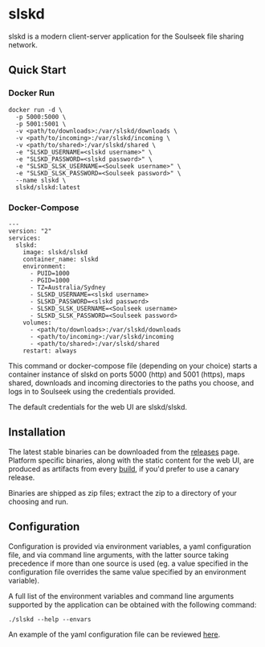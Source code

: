 # slskd

slskd is a modern client-server application for the Soulseek file sharing network.

## Quick Start

### Docker Run
```
docker run -d \
  -p 5000:5000 \
  -p 5001:5001 \
  -v <path/to/downloads>:/var/slskd/downloads \
  -v <path/to/incoming>:/var/slskd/incoming \
  -v <path/to/shared>:/var/slskd/shared \
  -e "SLSKD_USERNAME=<slskd username>" \
  -e "SLSKD_PASSWORD=<slskd password>" \
  -e "SLSKD_SLSK_USERNAME=<Soulseek username>" \
  -e "SLSKD_SLSK_PASSWORD=<Soulseek password>" \
  --name slskd \
  slskd/slskd:latest
```
### Docker-Compose
```
---
version: "2"
services:
  slskd:
    image: slskd/slskd
    container_name: slskd
    environment:
      - PUID=1000
      - PGID=1000
      - TZ=Australia/Sydney
      - SLSKD_USERNAME=<slskd username>
      - SLSKD_PASSWORD=<slskd password>
      - SLSKD_SLSK_USERNAME=<Soulseek username>
      - SLSKD_SLSK_PASSWORD=<Soulseek password>
    volumes:
      - <path/to/downloads>:/var/slskd/downloads
      - <path/to/incoming>:/var/slskd/incoming
      - <path/to/shared>:/var/slskd/shared
    restart: always
```
This command or docker-compose file (depending on your choice) starts a container instance of slskd on ports 5000 (http) and 5001 (https), maps shared, downloads and incoming directories to the paths you choose, and logs in to Soulseek using the credentials provided.

The default credentials for the web UI are slskd/slskd.

## Installation

The latest stable binaries can be downloaded from the [releases](https://github.com/slskd/slskd/releases) page.  Platform specific binaries, along with the static content for the web UI, are produced as artifacts from every [build](https://github.com/slskd/slskd/actions?query=workflow%3ACI), if you'd prefer to use a canary release.

Binaries are shipped as zip files; extract the zip to a directory of your choosing and run.

## Configuration

Configuration is provided via environment variables, a yaml configuration file, and via command line arguments, with the latter source taking precedence if more than one source is used (eg. a value specified in the configuration file overrides the same value specified by an environment variable).

A full list of the environment variables and command line arguments supported by the application can be obtained with the following command:

```
./slskd --help --envars
```

An example of the yaml configuration file can be reviewed [here](https://github.com/slskd/slskd/blob/master/src/slskd/slskd.yml).
